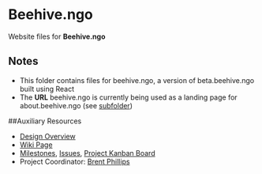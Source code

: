 # Beehive.ngo

Website files for **Beehive.ngo**

## Notes

- This folder contains files for beehive.ngo, a version of beta.beehive.ngo built using React
- The **URL** beehive.ngo is currently being used as a landing page for about.beehive.ngo (see [subfolder]())

##Auxiliary Resources

- [Design Overview](https://github.com/BeehiveNGO/Auxiliary/blob/master/design_specifications/beehive_design_overview.md)
- [Wiki Page](https://github.com/BeehiveNGO/Beehive/wiki/Beehive.ngo)
- [Milestones](https://github.com/BeehiveNGO/Beehive/milestones), [Issues](https://github.com/BeehiveNGO/Beehive/issues), [Project Kanban Board](https://github.com/BeehiveNGO/Beehive/projects/1)
- Project Coordinator: [Brent Phillips](https://github.com/Brentophillips)

